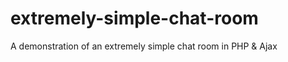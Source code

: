 extremely-simple-chat-room
==========================

A demonstration of an extremely simple chat room in PHP &amp; Ajax